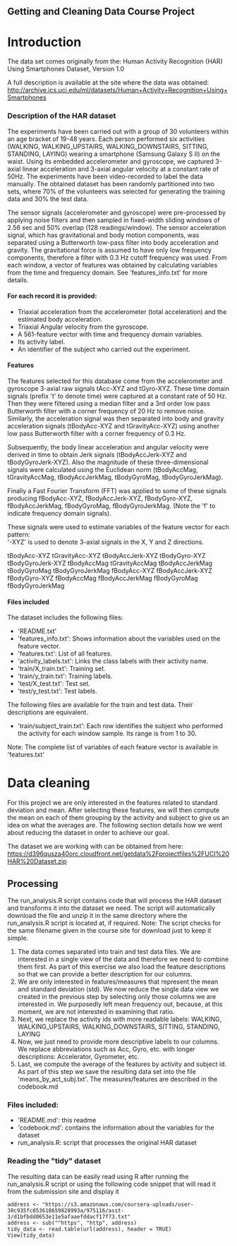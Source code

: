 Getting and Cleaning Data Course Project
---------------------------------------------------------------------------

# Introduction
The data set comes originally from the: Human Activity Recognition (HAR) Using Smartphones Dataset, Version 1.0

A full description is available at the site where the data was obtained: 
http://archive.ics.uci.edu/ml/datasets/Human+Activity+Recognition+Using+Smartphones 

### Description of the HAR dataset
The experiments have been carried out with a group of 30 volunteers within an age bracket of 19-48 years. Each person performed six activities (WALKING, WALKING_UPSTAIRS, WALKING_DOWNSTAIRS, SITTING, STANDING, LAYING) wearing a smartphone (Samsung Galaxy S II) on the waist. Using its embedded accelerometer and gyroscope, we captured 3-axial linear acceleration and 3-axial angular velocity at a constant rate of 50Hz. The experiments have been video-recorded to label the data manually. The obtained dataset has been randomly partitioned into two sets, where 70% of the volunteers was selected for generating the training data and 30% the test data. 

The sensor signals (accelerometer and gyroscope) were pre-processed by applying noise filters and then sampled in fixed-width sliding windows of 2.56 sec and 50% overlap (128 readings/window). The sensor acceleration signal, which has gravitational and body motion components, was separated using a Butterworth low-pass filter into body acceleration and gravity. The gravitational force is assumed to have only low frequency components, therefore a filter with 0.3 Hz cutoff frequency was used. From each window, a vector of features was obtained by calculating variables from the time and frequency domain. See 'features_info.txt' for more details. 

#### For each record it is provided:
- Triaxial acceleration from the accelerometer (total acceleration) and the estimated body acceleration.
- Triaxial Angular velocity from the gyroscope. 
- A 561-feature vector with time and frequency domain variables. 
- Its activity label. 
- An identifier of the subject who carried out the experiment.

#### Features
The features selected for this database come from the accelerometer and gyroscope 3-axial raw signals tAcc-XYZ and tGyro-XYZ. These time domain signals (prefix 't' to denote time) were captured at a constant rate of 50 Hz. Then they were filtered using a median filter and a 3rd order low pass Butterworth filter with a corner frequency of 20 Hz to remove noise. Similarly, the acceleration signal was then separated into body and gravity acceleration signals (tBodyAcc-XYZ and tGravityAcc-XYZ) using another low pass Butterworth filter with a corner frequency of 0.3 Hz. 

Subsequently, the body linear acceleration and angular velocity were derived in time to obtain Jerk signals (tBodyAccJerk-XYZ and tBodyGyroJerk-XYZ). Also the magnitude of these three-dimensional signals were calculated using the Euclidean norm (tBodyAccMag, tGravityAccMag, tBodyAccJerkMag, tBodyGyroMag, tBodyGyroJerkMag). 

Finally a Fast Fourier Transform (FFT) was applied to some of these signals producing fBodyAcc-XYZ, fBodyAccJerk-XYZ, fBodyGyro-XYZ, fBodyAccJerkMag, fBodyGyroMag, fBodyGyroJerkMag. (Note the 'f' to indicate frequency domain signals). 

These signals were used to estimate variables of the feature vector for each pattern:  
'-XYZ' is used to denote 3-axial signals in the X, Y and Z directions.

tBodyAcc-XYZ
tGravityAcc-XYZ
tBodyAccJerk-XYZ
tBodyGyro-XYZ
tBodyGyroJerk-XYZ
tBodyAccMag
tGravityAccMag
tBodyAccJerkMag
tBodyGyroMag
tBodyGyroJerkMag
fBodyAcc-XYZ
fBodyAccJerk-XYZ
fBodyGyro-XYZ
fBodyAccMag
fBodyAccJerkMag
fBodyGyroMag
fBodyGyroJerkMag

#### Files included
The dataset includes the following files:
- 'README.txt'
- 'features_info.txt': Shows information about the variables used on the feature vector.
- 'features.txt': List of all features.
- 'activity_labels.txt': Links the class labels with their activity name.
- 'train/X_train.txt': Training set.
- 'train/y_train.txt': Training labels.
- 'test/X_test.txt': Test set.
- 'test/y_test.txt': Test labels.

The following files are available for the train and test data. Their descriptions are equivalent. 
- 'train/subject_train.txt': Each row identifies the subject who performed the activity for each window sample. Its range is from 1 to 30. 

Note: The complete list of variables of each feature vector is available in 'features.txt'

# Data cleaning
For this project we are only interested in the features related to standard deviation and mean. After selecting these features, we will then compute the mean on each of them grouping by the activity and subject to give us an idea on what the averages are. The following section details how we went about reducing the dataset in order to achieve our goal.

The dataset we are working with can be obtained from here:
https://d396qusza40orc.cloudfront.net/getdata%2Fprojectfiles%2FUCI%20HAR%20Dataset.zip 

## Processing
The run_analysis.R script contains code that will process the HAR dataset and transforms it into the dataset we need. The script will automatically download the file and unzip it in the same directory where the run_analysis.R script is located at, if required.
Note: The script checks for the same filename given in the course site for download just to keep it simple.

1. The data comes separated into train and test data files. We are interested in a single view of the data and therefore we need to combine them first. As part of this exercise we also load the feature descriptions so that we can provide a better description for our columns.
2. We are only interested in features/measures that represent the mean and standard deviation (std). We now reduce the single data view we created in the previous step by selecting only those columns we are interested in. We purposedly left mean frequency out, because, at this moment, we are not interested in examining that ratio.
3. Next, we replace the activity ids with more readable labels: WALKING, WALKING_UPSTAIRS, WALKING_DOWNSTAIRS, SITTING, STANDING, LAYING
4. Now, we just need to provide more descriptive labels to our columns. We replace abbreviations such as Acc, Gyro, etc. with longer descriptions: Accelerator, Gyrometer, etc.
5. Last, we compute the average of the features by activity and subject id. As part of this step we save the resulting data set into the file 'means_by_act_subj.txt'. The measures/features are described in the codebook.md

### Files included:
- 'README.md': this readme
- 'codebook.md': contains the information about the variables for the dataset
- run_analysis.R: script that processes the original HAR dataset

### Reading the "tidy" dataset
The resulting data can be easily read using R after running the run_analysis.R script or using the following code snippet that will read it from the submission site and display it

```{r}
address <- "https://s3.amazonaws.com/coursera-uploads/user-30c935fc053618659828993a/975116/asst-3/d1bfbdd0653e11e5afaaefddacf17f73.txt"
address <- sub("^https", "http", address)
tidy_data <- read.table(url(address), header = TRUE) 
View(tidy_data)
````
